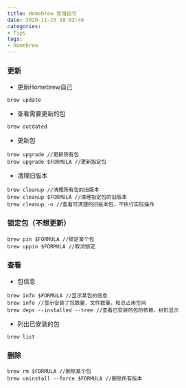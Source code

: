 ```yaml
---
title: Homebrew 常用指令
date: 2020-11-10 10:02:46
categories:
- Tips
tags:
- Homebrew
---
```




### 更新

- 更新Homebrew自己

```
brew update
```

- 查看需要更新的包

```
brew outdated
```

- 更新包

```
brew upgrade //更新所有包
brew upgrade $FORMULA //更新指定包
```

- 清理旧版本

```
brew cleanup //清理所有包的旧版本
brew cleanup $FORMULA //清理指定包的旧版本
brew cleanup -n //查看可清理的旧版本包，不执行实际操作
```



### 锁定包（不想更新）

```
brew pin $FORMULA //锁定某个包
brew uppin $FORMULA //取消锁定
```



### 查看

- 包信息

```
brew info $FORMULA //显示某包的信息
brew info //显示安装了包数量，文件数量，和总占用空间
brew deps --installed --tree //查看已安装的包的依赖，树形显示
```

- 列出已安装的包

```
brew list
```



### 删除

```
brew rm $FORMULA //删除某个包
brew uninstall --force $FORMULA //删除所有版本
```

